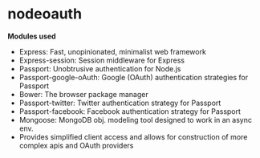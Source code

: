 # nodeoauth
**Modules used**
- Express: Fast, unopinionated, minimalist web framework
- Express-session: Session middleware for Express
- Passport: Unobtrusive authentication for Node.js
- Passport-google-oAuth: Google (OAuth) authentication strategies for Passport
- Bower: The browser package manager
- Passport-twitter: Twitter authentication strategy for Passport
- Passport-facebook: Facebook authentication strategy for Passport
- Mongoose:  MongoDB obj. modeling tool designed to work in an async env.
- Provides simplified client access and allows for construction of more complex apis and OAuth providers
